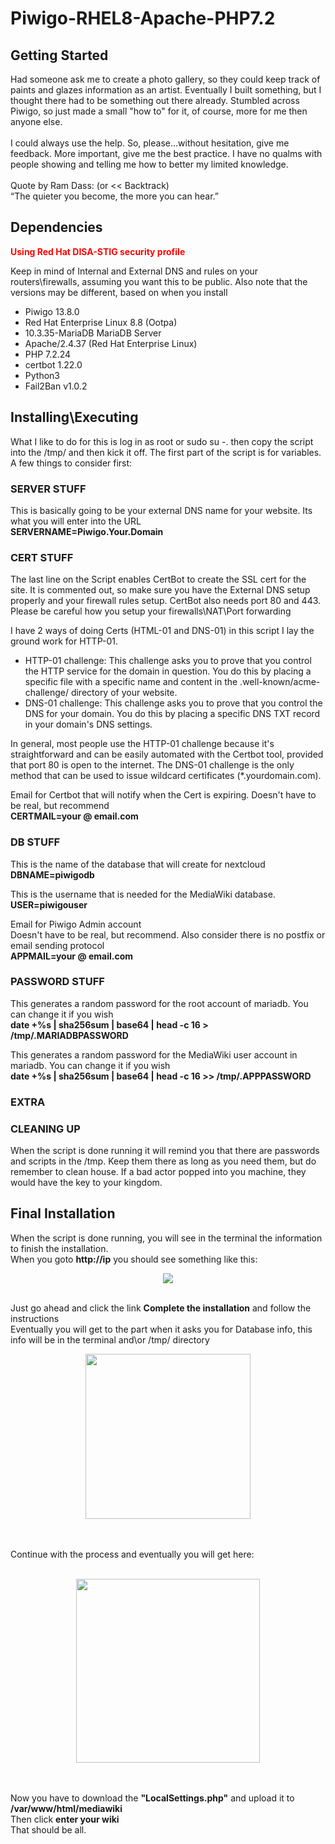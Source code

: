 # Piwigo-RHEL8-Apache-PHP7.2

## Getting Started

Had someone ask me to create a photo gallery, so they could keep track of paints and glazes information as an artist.  Eventually I built something, but I thought there had to be something out there already. Stumbled across Piwigo, so just made a small "how to" for it, of course, more for me then anyone else.
<br />
<br />
I could always use the help. So, please…without hesitation, give me feedback.  More important, give me the best practice. I have no qualms with people showing and telling me how to better my limited knowledge.
<br />
<br />
Quote by Ram Dass: (or << Backtrack)<br /> 
“The quieter you become, the more you can hear.”

## Dependencies
<p style="color:red;"><b>Using Red Hat DISA-STIG security profile</b></p>
Keep in mind of Internal and External DNS and rules on your routers\firewalls, assuming you want this to be public.
Also note that the versions may be different, based on when you install
<ul>
    <li>Piwigo 13.8.0</li>
    <li>Red Hat Enterprise Linux 8.8 (Ootpa)</li>
    <li>10.3.35-MariaDB MariaDB Server</li>
    <li>Apache/2.4.37 (Red Hat Enterprise Linux)</li>
    <li>PHP 7.2.24</li>
    <li>certbot 1.22.0</li>
    <li>Python3</li>
    <li>Fail2Ban v1.0.2</li>
</ul>

## Installing\Executing 

What I like to do for this is log in as root or sudo su -.  then copy the script into the /tmp/ and then kick it off.
The first part of the script is for variables.</br> 
A few things to consider first:

### SERVER STUFF
This is basically going to be your external DNS name for your website.
Its what you will enter into the URL
</br>
<b>SERVERNAME=Piwigo.Your.Domain</b>

### CERT STUFF
The last line on the Script enables CertBot to create the SSL cert for the site. It is commented out, so make sure you have the External DNS setup properly and your firewall rules setup.  CertBot also needs port 80 and 443.  Please be careful how you setup your firewalls\NAT\Port forwarding

I have 2 ways of doing Certs (HTML-01 and DNS-01) in this script I lay the ground work for HTTP-01.
<ul>
    <li>HTTP-01 challenge: This challenge asks you to prove that you control the HTTP service for the domain in question. You do this by placing a specific file with a specific name and content in the .well-known/acme-challenge/ directory of your website.</li>
    <li>DNS-01 challenge: This challenge asks you to prove that you control the DNS for your domain. You do this by placing a specific DNS TXT record in your domain's DNS settings.</li>
</ul>
In general, most people use the HTTP-01 challenge because it's straightforward and can be easily automated with the Certbot tool, provided that port 80 is open to the internet. The DNS-01 challenge is the only method that can be used to issue wildcard certificates (*.yourdomain.com).
</br>

Email for Certbot that will notify when the Cert is expiring. Doesn't have to be real, but recommend
</br>
<b>CERTMAIL=your @ email.com</b>
 
### DB STUFF
This is the name of the database that will create for nextcloud
</br>
<b>DBNAME=piwigodb</b>

This is the username that is needed for the MediaWiki database.
</br>
<b>USER=piwigouser</b>

Email for Piwigo Admin account</br>
Doesn't have to be real, but recommend.  Also consider there is no postfix or email sending protocol
</br>
<b>APPMAIL=your @ email.com</b>

### PASSWORD STUFF
This generates a random password for the root account of mariadb. You can change it if you wish
</br>
<b>date +%s | sha256sum | base64 | head -c 16 > /tmp/.MARIADBPASSWORD</b>

This generates a random password for the MediaWiki user account in mariadb. You can change it if you wish
</br>
<b>date +%s | sha256sum | base64 | head -c 16 >> /tmp/.APPPASSWORD</b>

### EXTRA


### CLEANING UP
When the script is done running it will remind you that there are passwords and scripts in the /tmp. Keep them there as long as you need them, but do remember to clean house.  If a bad actor popped into you machine, they would have the key to your kingdom.

## Final Installation
When the script is done running, you will see in the terminal the information to finish the installation.</br>
When you goto <b>http://ip</b> you should see something like this:</br>
<p align="center">
  <img src="images/Mediawiki(step-01).png" >
</p>

</br>
Just go ahead and click the link <b>Complete the installation</b> and follow the instructions
</br>
Eventually you will get to the part when it asks you for Database info, this info will be in the terminal and\or /tmp/ directory
</br>
<p align="center">
  <img src="images/Mediawiki(step-03a).png" width="264" >
</p>
</br>
</br>
Continue with the process and eventually you will get here:
</br>
</br>
<p align="center">
  <img src="images/Mediawiki(step-08a).png" width="294" >
</p>
</br>
</br>
Now you have to download the <b>"LocalSettings.php"</b> and upload it to <b>/var/www/html/mediawiki</b>
</br>
Then click <b>enter your wiki</b>
</br>
That should be all.
